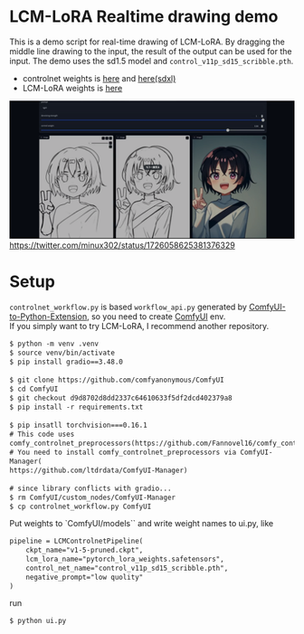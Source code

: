 # LCM-LoRA Realtime drawing demo
This is a demo script for real-time drawing of LCM-LoRA.
By dragging the middle line drawing to the input, the result of the output can be used for the input.
The demo uses the sd1.5 model and `control_v11p_sd15_scribble.pth`.
- controlnet weights is [here](https://huggingface.co/lllyasviel/ControlNet-v1-1) and [here(sdxl)](https://huggingface.co/lllyasviel/sd_control_collection)
- LCM-LoRA weights is [here](https://huggingface.co/latent-consistency/lcm-lora-sdxl)

![demo](./demo.png) 
https://twitter.com/minux302/status/1726058625381376329

# Setup
`controlnet_workflow.py` is based `workflow_api.py` generated by [ComfyUI-to-Python-Extension](https://github.com/pydn/ComfyUI-to-Python-Extension), so you need to create [ComfyUI](https://github.com/comfyanonymous/ComfyUI) env.  
If you simply want to try LCM-LoRA, I recommend another repository.

```
$ python -m venv .venv
$ source venv/bin/activate
$ pip install gradio==3.48.0

$ git clone https://github.com/comfyanonymous/ComfyUI
$ cd ComfyUI
$ git checkout d9d8702d8dd2337c64610633f5df2dcd402379a8
$ pip install -r requirements.txt

$ pip insatll torchvision===0.16.1
# This code uses comfy_controlnet_preprocessors(https://github.com/Fannovel16/comfy_controlnet_preprocessors).
# You need to install comfy_controlnet_preprocessors via ComfyUI-Manager(
https://github.com/ltdrdata/ComfyUI-Manager)

# since library conflicts with gradio...
$ rm ComfyUI/custom_nodes/ComfyUI-Manager
$ cp controlnet_workflow.py ComfyUI
```

Put weights to `ComfyUI/models`` and write weight names to ui.py, like
```
pipeline = LCMControlnetPipeline(
    ckpt_name="v1-5-pruned.ckpt",
    lcm_lora_name="pytorch_lora_weights.safetensors",
    control_net_name="control_v11p_sd15_scribble.pth",
    negative_prompt="low quolity"
)
```

run
```
$ python ui.py
```